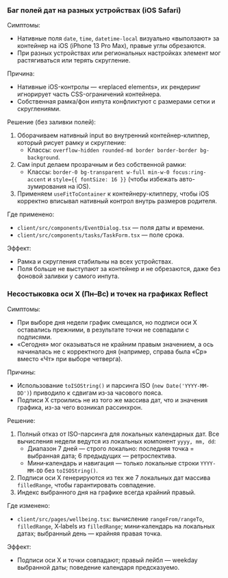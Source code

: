 ### Баг полей дат на разных устройствах (iOS Safari)

Симптомы:
- Нативные поля `date`, `time`, `datetime-local` визуально «выползают» за контейнер на iOS (iPhone 13 Pro Max), правые углы обрезаются.
- При разных устройствах или региональных настройках элемент мог растягиваться или терять скругление.

Причина:
- Нативные iOS-контролы — «replaced elements», их рендеринг игнорирует часть CSS-ограничений контейнера.
- Собственная рамка/фон инпута конфликтуют с размерами сетки и скруглениями.

Решение (без заливки полей):
1) Оборачиваем нативный input во внутренний контейнер-клиппер, который рисует рамку и скругление:
   - Классы: `overflow-hidden rounded-md border border-border bg-background`.
2) Сам input делаем прозрачным и без собственной рамки:
   - Классы: `border-0 bg-transparent w-full min-w-0 focus:ring-accent` и `style={{ fontSize: 16 }}` (чтобы избежать авто-зумирования на iOS).
3) Применяем `useFitToContainer` к контейнеру-клипперу, чтобы iOS корректно вписывал нативный контрол внутрь размеров родителя.

Где применено:
- `client/src/components/EventDialog.tsx` — поля даты и времени.
- `client/src/components/tasks/TaskForm.tsx` — поле срока.

Эффект:
- Рамка и скругления стабильны на всех устройствах.
- Поля больше не выступают за контейнер и не обрезаются, даже без фоновой заливки у самого инпута.

### Несостыковка оси X (Пн–Вс) и точек на графиках Reflect

Симптомы:
- При выборе дня недели график смещался, но подписи оси X оставались прежними, в результате точки не совпадали с подписями.
- «Сегодня» мог оказываться не крайним правым значением, а ось начиналась не с корректного дня (например, справа была «Ср» вместо «Чт» при выборе четверга).

Причины:
- Использование `toISOString()` и парсинга ISO (`new Date('YYYY-MM-DD')`) приводило к сдвигам из‑за часового пояса.
- Подписи X строились не из того же массива дат, что и значения графика, из-за чего возникал рассинхрон.

Решение:
1) Полный отказ от ISO-парсинга для локальных календарных дат. Все вычисления недели ведутся из локальных компонент `yyyy, mm, dd`:
   - Диапазон 7 дней — строго локально: последняя точка = выбранная дата; 6 предыдущих — ретроспектива.
   - Мини‑календарь и навигация — только локальные строки `YYYY-MM-DD` без `toISOString()`.
2) Подписи оси X генерируются из тех же 7 локальных дат массива `filledRange`, чтобы гарантировать совпадение.
3) Индекс выбранного дня на графике всегда крайний правый.

Где изменено:
- `client/src/pages/wellbeing.tsx`: вычисление `rangeFrom/rangeTo`, `filledRange`, X‑labels из `filledRange`; мини‑календарь на локальных датах; выбранный день — крайняя правая точка.

Эффект:
- Подписи оси X и точки совпадают; правый лейбл — weekday выбранной даты; поведение календаря предсказуемо.


